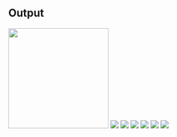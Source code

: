 ## Output

<img src="https://github.com/Rahman1412/Craftiza/blob/master/app/src/main/java/com/example/craftiza/outputs/login.png" height="200" width="200"/>
<img src="https://github.com/Rahman1412/Craftiza/blob/master/app/src/main/java/com/example/craftiza/outputs/category.png"/>
<img src="https://github.com/Rahman1412/Craftiza/blob/master/app/src/main/java/com/example/craftiza/outputs/category.png"/>
<img src="https://github.com/Rahman1412/Craftiza/blob/master/app/src/main/java/com/example/craftiza/outputs/category.png"/>
<img src="https://github.com/Rahman1412/Craftiza/blob/master/app/src/main/java/com/example/craftiza/outputs/category.png"/>
<img src="https://github.com/Rahman1412/Craftiza/blob/master/app/src/main/java/com/example/craftiza/outputs/category.png"/>
<img src="https://github.com/Rahman1412/Craftiza/blob/master/app/src/main/java/com/example/craftiza/outputs/category.png"/>
